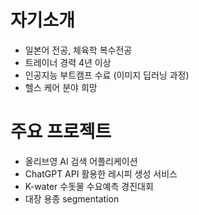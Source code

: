 # 자기소개
* 일본어 전공, 체육학 복수전공
* 트레이너 경력 4년 이상
* 인공지능 부트캠프 수료 (이미지 딥러닝 과정)
* 헬스 케어 분야 희망

# 주요 프로젝트
* 올리브영 AI 검색 어플리케이션
* ChatGPT API 활용한 레시피 생성 서비스
* K-water 수돗물 수요예측 경진대회
* 대장 용종 segmentation
